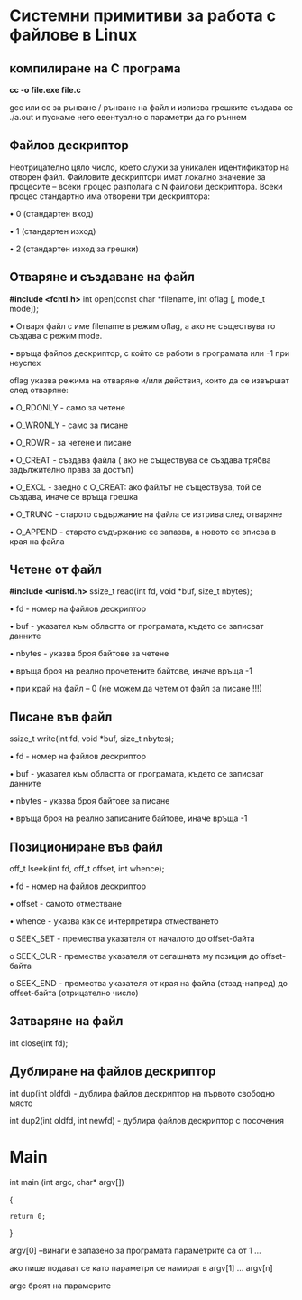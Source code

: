 # Системни примитиви за работа с файлове в Linux

## компилиране  на C програма

**cc -o file.exe file.c**

gcc или cc за рънване / рънване на файл и изписва грешките
създава се ./a.out 
и пускаме него евентуално с параметри да го ръннем

## Файлов дескриптор
Неотрицателно цяло число, което служи за уникален идентификатор на отворен файл. Файловите дескриптори имат локално значение за процесите – всеки процес разполага с N файлови дескриптора. Всеки процес стандартно има отворени три дескриптора:

•	0 (стандартен вход)

•	1 (стандартен изход)

•	2 (стандартен изход за грешки)

## Отваряне и създаване на файл

**#include <fcntl.h>**
int open(const char *filename, int oflag [, mode_t mode]);

•	Отваря файл с име filename в режим oflag, а ако не съществува го създава с режим mode.

•	връща файлов дескриптор, с който се работи в програмата или -1 при неуспех

oflag указва режима на отваряне и/или действия, които да се извършат след отваряне:

•	O_RDONLY - само за четене

•	O_WRONLY - само за писане

•	O_RDWR - за четене и писане

•	O_CREAT - създава файла ( ако не съществува се създава трябва задължително права за достъп)

•	O_EXCL - заедно с O_CREAT: ако файлът не съществува, той се създава, иначе се връща грешка

•	O_TRUNC - старото съдържание на файла се изтрива след отваряне

•	O_APPEND - старото съдържание се запазва, а новото се вписва в края на файла

## Четене от файл

**#include <unistd.h>**
ssize_t read(int fd, void *buf, size_t nbytes);
  
•	fd - номер на файлов дескриптор

•	buf - указател към областта от програмата, където се записват данните

•	nbytes - указва броя байтове за четене

•	връща броя на реално прочетените байтове, иначе връща -1

•	при край на файл – 0
(не можем да четем от файл за писане !!!)

## Писане във файл

ssize_t write(int fd, void *buf, size_t nbytes);

•	fd - номер на файлов дескриптор

•	buf - указател към областта от програмата, където се записват данните

•	nbytes - указва броя байтове за писане

•	връща броя на реално записаните байтове, иначе връща -1

## Позициониране във файл

off_t lseek(int fd, off_t offset, int whence);

•	fd - номер на файлов дескриптор

•	offset - самото отместване

•	whence - указва как се интерпретира отместването

o	SEEK_SET - премества указателя от началото до offset-байта

o	SEEK_CUR - премества указателя от сегашната му позиция до offset-байта

o	SEEK_END - премества указателя от края на файла (отзад-напред) до offset-байта (отрицателно число)

## Затваряне на файл
int close(int fd);

## Дублиране на файлов дескриптор

int dup(int oldfd) - дублира файлов дескриптор на първото свободно място

int dup2(int oldfd, int newfd) - дублира файлов дескриптор с посочения

# Main

int main (int argc, char* argv[])

{

	return 0;
 
}

argv[0] –винаги е запазено за програмата параметрите са от 1 ...

ако пише подават се като параметри се намират в argv[1] … argv[n]

argc броят на парамерите 

